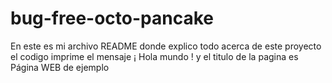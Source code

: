# bug-free-octo-pancake

En este es mi archivo README donde explico todo acerca de este proyecto
el codigo imprime el mensaje ¡ Hola mundo ! y el titulo de la pagina es Página WEB de ejemplo
